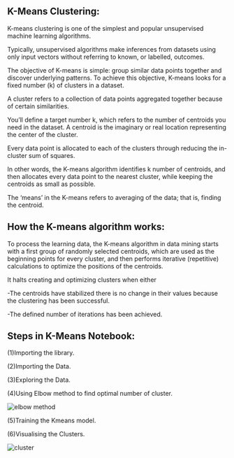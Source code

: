 ## K-Means Clustering:
K-means clustering is one of the simplest and popular unsupervised machine learning algorithms.

Typically, unsupervised algorithms make inferences from datasets using only input vectors without referring to known, or labelled, outcomes.

The objective of K-means is simple: group similar data points together and discover underlying patterns. To achieve this objective, K-means looks for a fixed number (k) of clusters in a dataset.

A cluster refers to a collection of data points aggregated together because of certain similarities.

You’ll define a target number k, which refers to the number of centroids you need in the dataset. A centroid is the imaginary or real location representing the center of the cluster.

Every data point is allocated to each of the clusters through reducing the in-cluster sum of squares.

In other words, the K-means algorithm identifies k number of centroids, and then allocates every data point to the nearest cluster, while keeping the centroids as small as possible.

The ‘means’ in the K-means refers to averaging of the data; that is, finding the centroid.

## How the K-means algorithm works:

To process the learning data, the K-means algorithm in data mining starts with a first group of randomly selected centroids, which are used as the beginning points for every cluster, and then performs iterative (repetitive) calculations to optimize the positions of the centroids.

It halts creating and optimizing clusters when either

-The centroids have stabilized there is no change in their values because the clustering has been successful.

-The defined number of iterations has been achieved.

## Steps in K-Means Notebook:
(1)Importing the library.

(2)Importing the Data.

(3)Exploring the Data.

(4)Using Elbow method to find optimal number of cluster.

![elbow method](https://user-images.githubusercontent.com/55452866/88565223-ec15c700-d051-11ea-8ffd-58cf1fe6afb1.png)

(5)Training the Kmeans model.

(6)Visualising the Clusters.

![cluster](https://user-images.githubusercontent.com/55452866/88565380-23847380-d052-11ea-9c0f-9a834b592340.png)
